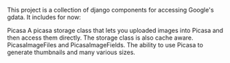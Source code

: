 This project is a collection of django components for accessing Google's gdata. It includes for now:

Picasa
A picasa storage class that lets  you uploaded images into Picasa and then access them directly. The storage class is also cache aware.
PicasaImageFiles and PicasaImageFields.
The ability to use Picasa to generate thumbnails and many various sizes.